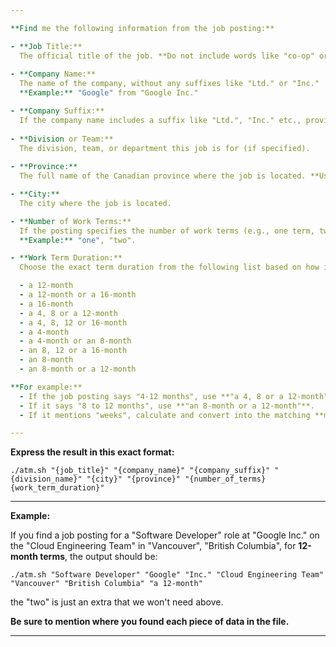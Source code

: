 ```yaml
---

**Find me the following information from the job posting:**

- **Job Title:**  
  The official title of the job. **Do not include words like "co-op" or "internship" in the job title**. Just the core job title (e.g., "Software Engineer" not "Software Engineer Internship").
  
- **Company Name:**  
  The name of the company, without any suffixes like "Ltd." or "Inc."  
  **Example:** "Google" from "Google Inc."

- **Company Suffix:**  
  If the company name includes a suffix like "Ltd.", "Inc." etc., provide it here separately. **If there's no suffix, leave this blank**.
  
- **Division or Team:**  
  The division, team, or department this job is for (if specified).
  
- **Province:**  
  The full name of the Canadian province where the job is located. **Use the full name, not abbreviations** (e.g., "British Columbia", not "BC").

- **City:**  
  The city where the job is located.

- **Number of Work Terms:**  
  If the posting specifies the number of work terms (e.g., one term, two terms, etc.), include it here.  
  **Example:** "one", "two".

- **Work Term Duration:**  
  Choose the exact term duration from the following list based on how it's described in the posting. **It must exactly match one of these options**. If the posting lists a range, use the closest matching phrase. **Convert weeks to months if necessary.**

  - a 12-month
  - a 12-month or a 16-month
  - a 16-month
  - a 4, 8 or a 12-month
  - a 4, 8, 12 or 16-month
  - a 4-month
  - a 4-month or an 8-month
  - an 8, 12 or a 16-month
  - an 8-month
  - an 8-month or a 12-month

**For example:**
  - If the job posting says "4-12 months", use **"a 4, 8 or a 12-month"**.
  - If it says "8 to 12 months", use **"an 8-month or a 12-month"**.
  - If it mentions "weeks", calculate and convert into the matching **months** phrase.

---
```


**Express the result in this exact format:**

```
./atm.sh "{job_title}" "{company_name}" "{company_suffix}" "{division_name}" "{city}" "{province}" "{number_of_terms} {work_term_duration}"
```

---

**Example:**

If you find a job posting for a "Software Developer" role at "Google Inc." on the "Cloud Engineering Team" in "Vancouver", "British Columbia", for **12-month terms**, the output should be:

```
./atm.sh "Software Developer" "Google" "Inc." "Cloud Engineering Team" "Vancouver" "British Columbia" "a 12-month"
```

the "two" is just an extra that we won't need above.

**Be sure to mention where you found each piece of data in the file.**

---